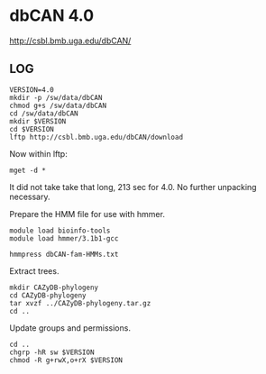 dbCAN 4.0
=========

<http://csbl.bmb.uga.edu/dbCAN/>

LOG
---

    VERSION=4.0
    mkdir -p /sw/data/dbCAN
    chmod g+s /sw/data/dbCAN
    cd /sw/data/dbCAN
    mkdir $VERSION
    cd $VERSION
    lftp http://csbl.bmb.uga.edu/dbCAN/download

Now within lftp:

    mget -d *

It did not take take that long, 213 sec for 4.0.  No further unpacking necessary.

Prepare the HMM file for use with hmmer.

    module load bioinfo-tools 
    module load hmmer/3.1b1-gcc

    hmmpress dbCAN-fam-HMMs.txt

Extract trees.

    mkdir CAZyDB-phylogeny
    cd CAZyDB-phylogeny
    tar xvzf ../CAZyDB-phylogeny.tar.gz
    cd ..

Update groups and permissions.

    cd ..
    chgrp -hR sw $VERSION
    chmod -R g+rwX,o+rX $VERSION

